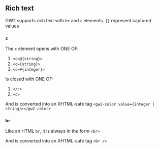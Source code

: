 ## Rich text

GW2 supports rich text with `br` and `c` elements. `{}` represent captured values

### `c`

The `c` element opens with ONE OF:

1. `<c=@{string}>`
1. `<c={string}>`
1. `<c=#{integer}>`

Is closed with ONE OF:

1. `</c>`
1. `<c>`

And is converted into an XHTML-safe tag `<gw2-color value={integer | string}></gw2-color>`

### `br`

Like an HTML `br`, it is always in the form `<br>`

And is converted into an XHTML-safe tag `<br />`
